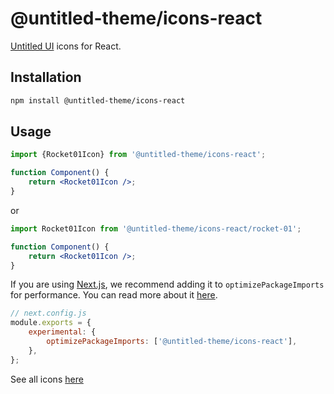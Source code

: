 # @untitled-theme/icons-react

[Untitled UI](<https://www.figma.com/file/5OtZ9gq2jAPCYkmVI2Dd8e/%E2%9D%96-PREVIEW-%E2%9D%96-Untitled-UI-%E2%80%93-PRO-VARIABLES-(v4.0)?type=design&node-id=3463-407484&mode=design&t=oOV4Ezg1JTNhN3ec-0>) icons for React.

## Installation

```bash
npm install @untitled-theme/icons-react
```

## Usage

```jsx
import {Rocket01Icon} from '@untitled-theme/icons-react';

function Component() {
	return <Rocket01Icon />;
}
```

or

```jsx
import Rocket01Icon from '@untitled-theme/icons-react/rocket-01';

function Component() {
	return <Rocket01Icon />;
}
```

If you are using [Next.js](https://nextjs.org/), we recommend adding it to `optimizePackageImports` for performance. You can read more about it [here](https://nextjs.org/docs/app/api-reference/next-config-js/optimizePackageImports).

```js
// next.config.js
module.exports = {
	experimental: {
		optimizePackageImports: ['@untitled-theme/icons-react'],
	},
};
```

See all icons [here](<https://www.figma.com/file/19Vb14aAvbrJ96cErSsOTj/%E2%9D%96-Untitled-UI-Icons-%E2%80%93-1%2C100%2B-essential-Figma-icons-(Community)?type=design&node-id=181-128951&mode=design&t=OmzkoS7cQhGIdxr7-0>)
